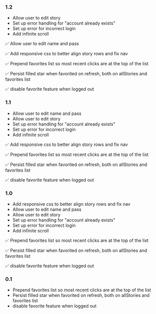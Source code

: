 ### 1.2

-   Allow user to edit story
-   Set up error handling for "account already exists"
-   Set up error for incorrect login
-   Add infinite scroll

✅ Allow user to edit name and pass

✅ Add responsive css to better align story rows and fix nav

✅ Prepend favorites list so most recent clicks are at the top of the list

✅ Persist filled star when favorited on refresh, both on allStories and favorites list

✅ disable favorite feature when logged out

### 1.1

-   Allow user to edit name and pass
-   Allow user to edit story
-   Set up error handling for "account already exists"
-   Set up error for incorrect login
-   Add infinite scroll

✅ Add responsive css to better align story rows and fix nav

✅ Prepend favorites list so most recent clicks are at the top of the list

✅ Persist filled star when favorited on refresh, both on allStories and favorites list

✅ disable favorite feature when logged out

### 1.0

-   Add responsive css to better align story rows and fix nav
-   Allow user to edit name and pass
-   Allow user to edit story
-   Set up error handling for "account already exists"
-   Set up error for incorrect login
-   Add infinite scroll

✅ Prepend favorites list so most recent clicks are at the top of the list

✅ Persist filled star when favorited on refresh, both on allStories and favorites list

✅ disable favorite feature when logged out

### 0.1

-   Prepend favorites list so most recent clicks are at the top of the list
-   Persist filled star when favorited on refresh, both on allStories and favorites list
-   disable favorite feature when logged out
